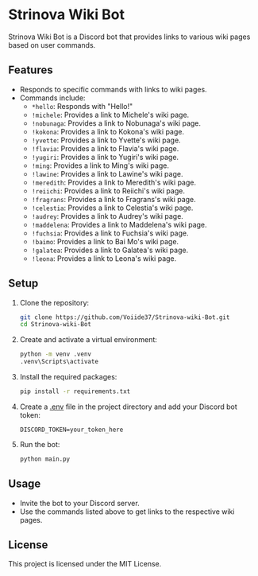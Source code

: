 # Strinova Wiki Bot

Strinova Wiki Bot is a Discord bot that provides links to various wiki pages based on user commands.

## Features

- Responds to specific commands with links to wiki pages.
- Commands include:
  - `*hello`: Responds with "Hello!"
  - `!michele`: Provides a link to Michele's wiki page.
  - `!nobunaga`: Provides a link to Nobunaga's wiki page.
  - `!kokona`: Provides a link to Kokona's wiki page.
  - `!yvette`: Provides a link to Yvette's wiki page.
  - `!flavia`: Provides a link to Flavia's wiki page.
  - `!yugiri`: Provides a link to Yugiri's wiki page.
  - `!ming`: Provides a link to Ming's wiki page.
  - `!lawine`: Provides a link to Lawine's wiki page.
  - `!meredith`: Provides a link to Meredith's wiki page.
  - `!reiichi`: Provides a link to Reiichi's wiki page.
  - `!fragrans`: Provides a link to Fragrans's wiki page.
  - `!celestia`: Provides a link to Celestia's wiki page.
  - `!audrey`: Provides a link to Audrey's wiki page.
  - `!maddelena`: Provides a link to Maddelena's wiki page.
  - `!fuchsia`: Provides a link to Fuchsia's wiki page.
  - `!baimo`: Provides a link to Bai Mo's wiki page.
  - `!galatea`: Provides a link to Galatea's wiki page.
  - `!leona`: Provides a link to Leona's wiki page.

## Setup

1. Clone the repository:

   ```bash
   git clone https://github.com/Voiide37/Strinova-wiki-Bot.git
   cd Strinova-wiki-Bot
   ```

2. Create and activate a virtual environment:

   ```bash
   python -m venv .venv
   .venv\Scripts\activate
   ```

3. Install the required packages:

   ```bash
   pip install -r requirements.txt
   ```

4. Create a [.env](http://_vscodecontentref_/0) file in the project directory and add your Discord bot token:

   ```plaintext
   DISCORD_TOKEN=your_token_here
   ```

5. Run the bot:
   ```bash
   python main.py
   ```

## Usage

- Invite the bot to your Discord server.
- Use the commands listed above to get links to the respective wiki pages.

## License

This project is licensed under the MIT License.
